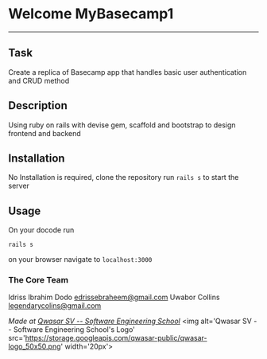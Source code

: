# Welcome MyBasecamp1 
***

## Task
Create a replica of Basecamp app that handles basic user authentication and CRUD method

## Description
Using ruby on rails with devise gem, scaffold and bootstrap to design frontend and backend

## Installation
No Installation is required, clone the repository run `rails s` to start the server

## Usage
On your docode run
```
rails s
```
on your browser navigate to `localhost:3000`

### The Core Team
Idriss Ibrahim Dodo <edrissebraheem@gmail.com>
Uwabor Collins <legendarycolins@gmail.com>

<span><i>Made at <a href='https://qwasar.io'>Qwasar SV -- Software Engineering School</a></i></span>
<span><img alt='Qwasar SV -- Software Engineering School's Logo' src='https://storage.googleapis.com/qwasar-public/qwasar-logo_50x50.png' width='20px'></span>
